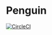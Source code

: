 # Penguin

[![CircleCI](https://circleci.com/gh/NotBlizzard/penguin.svg?style=svg)](https://circleci.com/gh/NotBlizzard/penguin)